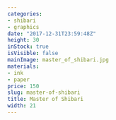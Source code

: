 ```yaml
---
categories:
- shibari
- graphics
date: "2017-12-31T23:59:48Z"
height: 30
inStock: true
isVisible: false
mainImage: master_of_shibari.jpg
materials:
- ink
- paper
price: 150
slug: master-of-shibari
title: Master of Shibari
width: 21
---
```


